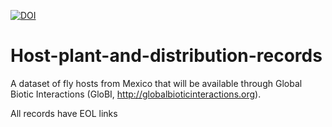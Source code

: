 [![DOI](https://zenodo.org/badge/33620082.svg)](https://zenodo.org/badge/latestdoi/33620082)

# Host-plant-and-distribution-records

A dataset of fly hosts from Mexico that will be available through Global Biotic Interactions (GloBI, http://globalbioticinteractions.org).

All records have EOL links
